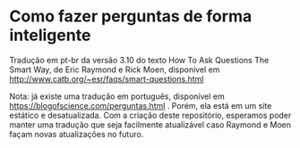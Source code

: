 # Como fazer perguntas de forma inteligente

Tradução em pt-br da versão 3.10 do texto How To Ask Questions The Smart Way, de Eric Raymond e Rick Moen, disponível em http://www.catb.org/~esr/faqs/smart-questions.html


Nota: já existe uma tradução em português, disponível em https://blogofscience.com/perguntas.html . Porém, ela está em um site estático e desatualizada. Com a criação deste repositório, esperamos poder manter uma tradução que seja facilmente atualizável caso Raymond e Moen façam novas atualizações no futuro.
